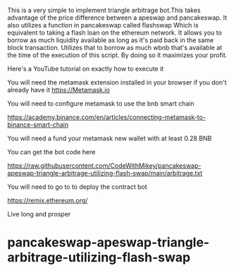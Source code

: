 This is a very simple to implement triangle arbitrage bot.This takes advantage of the price 
difference between a apeswap and pancakeswap. It also utilizes a function in pancakeswap called flashswap 
Which is equivalent to taking a flash loan on the ethereum network. It allows you to borrow as much liquidity available as 
long as it's paid back in the same block transaction. Utilizes that to borrow as much wbnb
 that's available at the time of the execution of this script. By doing so it maximizes your profit. 

Here's a YouTube tutorial on exactly how to execute it

You will need the metamask extension installed in your browser if you don't already have it
https://Metamask.io

You will need to configure metamask to use the bnb smart chain

https://academy.binance.com/en/articles/connecting-metamask-to-binance-smart-chain

You will need a fund your metamask new wallet with at least 0.28 BNB

You can get the bot code here

https://raw.githubusercontent.com/CodeWithMikey/pancakeswap-apeswap-triangle-arbitrage-utilizing-flash-swap/main/arbitrage.txt

You will need to go to to deploy the contract bot

https://remix.ethereum.org/

Live long and prosper





# pancakeswap-apeswap-triangle-arbitrage-utilizing-flash-swap
